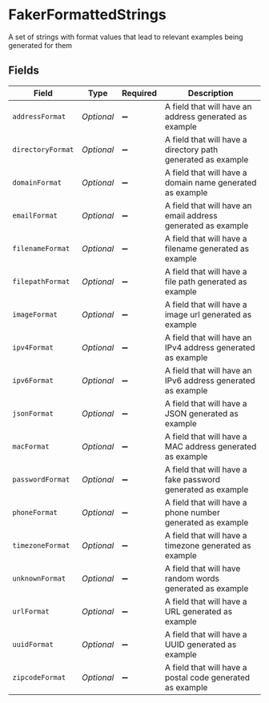 # FakerFormattedStrings

A set of strings with format values that lead to relevant examples being generated for them


## Fields

| Field                                                        | Type                                                         | Required                                                     | Description                                                  |
| ------------------------------------------------------------ | ------------------------------------------------------------ | ------------------------------------------------------------ | ------------------------------------------------------------ |
| `addressFormat`                                              | *Optional<String>*                                           | :heavy_minus_sign:                                           | A field that will have an address generated as example       |
| `directoryFormat`                                            | *Optional<String>*                                           | :heavy_minus_sign:                                           | A field that will have a directory path generated as example |
| `domainFormat`                                               | *Optional<String>*                                           | :heavy_minus_sign:                                           | A field that will have a domain name generated as example    |
| `emailFormat`                                                | *Optional<String>*                                           | :heavy_minus_sign:                                           | A field that will have an email address generated as example |
| `filenameFormat`                                             | *Optional<String>*                                           | :heavy_minus_sign:                                           | A field that will have a filename generated as example       |
| `filepathFormat`                                             | *Optional<String>*                                           | :heavy_minus_sign:                                           | A field that will have a file path generated as example      |
| `imageFormat`                                                | *Optional<String>*                                           | :heavy_minus_sign:                                           | A field that will have a image url generated as example      |
| `ipv4Format`                                                 | *Optional<String>*                                           | :heavy_minus_sign:                                           | A field that will have an IPv4 address generated as example  |
| `ipv6Format`                                                 | *Optional<String>*                                           | :heavy_minus_sign:                                           | A field that will have an IPv6 address generated as example  |
| `jsonFormat`                                                 | *Optional<String>*                                           | :heavy_minus_sign:                                           | A field that will have a JSON generated as example           |
| `macFormat`                                                  | *Optional<String>*                                           | :heavy_minus_sign:                                           | A field that will have a MAC address generated as example    |
| `passwordFormat`                                             | *Optional<String>*                                           | :heavy_minus_sign:                                           | A field that will have a fake password generated as example  |
| `phoneFormat`                                                | *Optional<String>*                                           | :heavy_minus_sign:                                           | A field that will have a phone number generated as example   |
| `timezoneFormat`                                             | *Optional<String>*                                           | :heavy_minus_sign:                                           | A field that will have a timezone generated as example       |
| `unknownFormat`                                              | *Optional<String>*                                           | :heavy_minus_sign:                                           | A field that will have random words generated as example     |
| `urlFormat`                                                  | *Optional<String>*                                           | :heavy_minus_sign:                                           | A field that will have a URL generated as example            |
| `uuidFormat`                                                 | *Optional<String>*                                           | :heavy_minus_sign:                                           | A field that will have a UUID generated as example           |
| `zipcodeFormat`                                              | *Optional<String>*                                           | :heavy_minus_sign:                                           | A field that will have a postal code generated as example    |